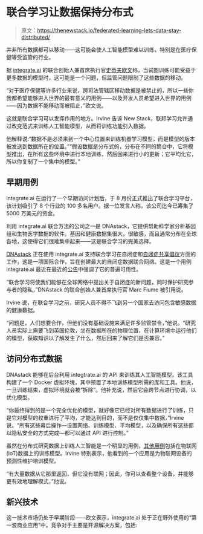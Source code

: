 # 联合学习让数据保持分布式

> 原文：<https://thenewstack.io/federated-learning-lets-data-stay-distributed/>

并非所有数据都可以移动——这可能会使人工智能模型难以训练，特别是在医疗保健等受监管的行业。

据 [integrate.ai](https://www.integrate.ai/) 的联合创始人兼首席执行官[史蒂夫欧文](https://www.linkedin.com/in/steveirvine/?originalSubdomain=ca)称，当试图训练可能受益于更多数据的模型时，这可能是一个问题，但监管问题限制了这些数据的移动。

“对于医疗保健等许多行业来说，跨司法管辖区移动数据是被禁止的，所以一些你我都希望能够进入世界的最有意义的用例——以及开发人员希望进入世界的用例——因为数据不能移动而被阻止，”欧文说。

这就是联合学习可以发挥作用的地方。Irvine 告诉 New Stack，联邦学习允许通过改变范式来训练人工智能模型，从而将训练功能引入数据。

他解释说:“数据不是必须来到一个中心位置来训练机器学习模型，而是模型的版本被发送到数据所在的位置。”“假设数据是分布式的，分布在不同的筒仓中，它将模型推出，在所有这些环境中进行本地训练，然后回来进行小的更新；它平均化它，所以你复制了一个集中的模型。”

## 早期用例

integrate.ai 在运行了一个早期访问计划后，于 8 月份正式推出了联合学习平台，该计划吸引了 8 个行业的 100 多名用户。据一位发言人称，该公司迄今已筹集了 5000 万美元的资金。

利用 integrate.ai 联合方法的公司之一是 DNAstack，它提供帮助科学家分析基因组和生物医学数据的软件。基因和健康数据集很大，很敏感，而且通常分布在全球各地，这使得它们很难集中起来——这是联合学习的完美选择。

[DNAstack](https://dnastack.com/) 正在使用 integrate.ai 支持联合学习在自闭症和[自闭症共享倡议](https://www.autismsharinginitiative.org/)方面的工作，这是一项国际合作，旨在创建最大的自闭症数据联合网络。这是一个用例 integrate.ai 最近在最近的[公告](https://www.businesswire.com/news/home/20220816005024/en/integrate.ai-Announces-Availability-of-New-Platform-for-Collaborative-Machine-Learning-and-Analytics-Across-Sensitive-Data)中强调了它的普遍可用性。

“联合学习将使我们能够在全球网络中提出关于自闭症的新问题，同时保护研究参与者的隐私，”DNAstack 的联合创始人兼首席执行官 Marc Fiume 被引用说。

Irvine 说，在联合学习之前，研究人员不得不飞到另一个国家去访问包含敏感数据的健康数据。

“问题是，人们想要合作，但他们没有基础设施来满足许多监管禁令，”他说。“研究人员实际上需要飞到英国伦敦，坐在数据所在的物理位置，在计算环境中运行他们的模型，获取知识以了解发生了什么，然后回来了解它们是否兼容。”

## 访问分布式数据

DNAstack 能够在后台利用 integtrate.ai 的 API 来训练其人工智能模型。该工具构建了一个 Docker 虚拟环境，其中预置了本地训练模型所需的库和工具。他说，一旦训练结束，虚拟环境就会被“拆除”。他补充说，然后它会跨节点进行协调，以优化模型。

“你最终得到的是一个完全优化的模型，就好像它已经对所有数据进行了训练，只是它对模型的权重进行了平均，才能达到目的，而不是仅仅集中数据，”Irvine 说。“所有这些幕后操作—设置网络、训练模型、平均模型，以及确保所有这些都以隐私安全的方式完成—都可以通过 API 进行控制。”

虽然在分布式研究数据上训练人工智能是一个明显的用例，[其他用例](https://thenewstack.io/hpe-swarms-machine-learning/)包括在物联网(IoT)数据上的训练模型。Irvine 特别表示，他看到的一个应用是为物联网设备的预测性维护培训模型。

“有大量数据从它那里返回，但它没有联网；因此，你可以查看整个设备，并能够更有效地理解模式，”他说。

## 新兴技术

这一技术市场仍处于早期阶段——欧文表示，integrate.ai 处于正在野外使用的“第一波商业应用”中。竞争对手主要是开源解决方案，包括:

<svg xmlns:xlink="http://www.w3.org/1999/xlink" viewBox="0 0 68 31" version="1.1"><title>Group</title> <desc>Created with Sketch.</desc></svg>